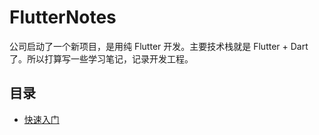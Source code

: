 # FlutterNotes

公司启动了一个新项目，是用纯 Flutter 开发。主要技术栈就是 Flutter + Dart 了。所以打算写一些学习笔记，记录开发工程。

## 目录

- [快速入门](./notes/入门.md)
